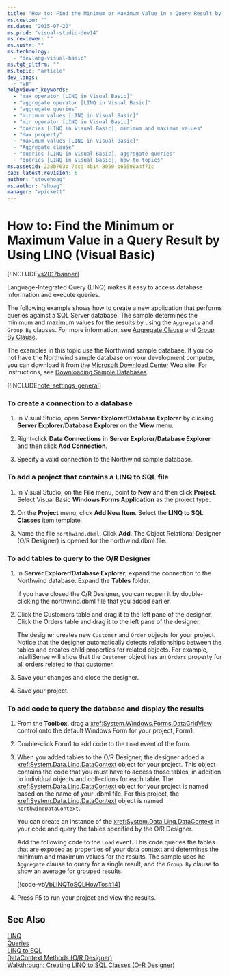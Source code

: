 ```yaml
---
title: "How to: Find the Minimum or Maximum Value in a Query Result by Using LINQ (Visual Basic) | Microsoft Docs"
ms.custom: ""
ms.date: "2015-07-20"
ms.prod: "visual-studio-dev14"
ms.reviewer: ""
ms.suite: ""
ms.technology: 
  - "devlang-visual-basic"
ms.tgt_pltfrm: ""
ms.topic: "article"
dev_langs: 
  - "VB"
helpviewer_keywords: 
  - "max operator [LINQ in Visual Basic]"
  - "aggregate operator [LINQ in Visual Basic]"
  - "aggregate queries"
  - "minimum values [LINQ in Visual Basic]"
  - "min operator [LINQ in Visual Basic]"
  - "queries [LINQ in Visual Basic], minimum and maximum values"
  - "Max property"
  - "maximum values [LINQ in Visual Basic]"
  - "Aggregate clause"
  - "queries [LINQ in Visual Basic], aggregate queries"
  - "queries [LINQ in Visual Basic], how-to topics"
ms.assetid: 238b763b-7dcd-4b14-8050-b65500a4f71c
caps.latest.revision: 6
author: "stevehoag"
ms.author: "shoag"
manager: "wpickett"
---
```

# How to: Find the Minimum or Maximum Value in a Query Result by Using LINQ (Visual Basic)
[!INCLUDE[vs2017banner](../../../../visual-basic/includes/vs2017banner.md)]

Language-Integrated Query (LINQ) makes it easy to access database information and execute queries.  
  
 The following example shows how to create a new application that performs queries against a SQL Server database. The sample determines the minimum and maximum values for the results by using the `Aggregate` and `Group By` clauses. For more information, see [Aggregate Clause](../../../../visual-basic/language-reference/queries/aggregate-clause.md) and [Group By Clause](../../../../visual-basic/language-reference/queries/group-by-clause.md).  
  
 The examples in this topic use the Northwind sample database. If you do not have the Northwind sample database on your development computer, you can download it from the [Microsoft Download Center](http://go.microsoft.com/fwlink/?LinkID=98088) Web site. For instructions, see [Downloading Sample Databases](../Topic/Downloading%20Sample%20Databases.md).  
  
 [!INCLUDE[note_settings_general](../../../../csharp/language-reference/compiler-messages/includes/note-settings-general-md.md)]  
  
### To create a connection to a database  
  
1.  In Visual Studio, open **Server Explorer**/**Database Explorer** by clicking **Server Explorer**/**Database Explorer** on the **View** menu.  
  
2.  Right-click **Data Connections** in **Server Explorer**/**Database Explorer** and then click **Add Connection**.  
  
3.  Specify a valid connection to the Northwind sample database.  
  
### To add a project that contains a LINQ to SQL file  
  
1.  In Visual Studio, on the **File** menu, point to **New** and then click **Project**. Select Visual Basic **Windows Forms Application** as the project type.  
  
2.  On the **Project** menu, click **Add New Item**. Select the **LINQ to SQL Classes** item template.  
  
3.  Name the file `northwind.dbml`. Click **Add**. The Object Relational Designer (O/R Designer) is opened for the northwind.dbml file.  
  
### To add tables to query to the O/R Designer  
  
1.  In **Server Explorer**/**Database Explorer**, expand the connection to the Northwind database. Expand the **Tables** folder.  
  
     If you have closed the O/R Designer, you can reopen it by double-clicking the northwind.dbml file that you added earlier.  
  
2.  Click the Customers table and drag it to the left pane of the designer. Click the Orders table and drag it to the left pane of the designer.  
  
     The designer creates new `Customer` and `Order` objects for your project. Notice that the designer automatically detects relationships between the tables and creates child properties for related objects. For example, IntelliSense will show that the `Customer` object has an `Orders` property for all orders related to that customer.  
  
3.  Save your changes and close the designer.  
  
4.  Save your project.  
  
### To add code to query the database and display the results  
  
1.  From the **Toolbox**, drag a <xref:System.Windows.Forms.DataGridView> control onto the default Windows Form for your project, Form1.  
  
2.  Double-click Form1 to add code to the `Load` event of the form.  
  
3.  When you added tables to the O/R Designer, the designer added a <xref:System.Data.Linq.DataContext> object for your project. This object contains the code that you must have to access those tables, in addition to individual objects and collections for each table. The <xref:System.Data.Linq.DataContext> object for your project is named based on the name of your .dbml file. For this project, the <xref:System.Data.Linq.DataContext> object is named `northwindDataContext`.  
  
     You can create an instance of the <xref:System.Data.Linq.DataContext> in your code and query the tables specified by the O/R Designer.  
  
     Add the following code to the `Load` event. This code queries the tables that are exposed as properties of your data context and determines the minimum and maximum values for the results. The sample uses he `Aggregate` clause to query for a single result, and the `Group By` clause to show an average for grouped results.  
  
     [!code-vb[VbLINQToSQLHowTos#14](../../../../visual-basic/programming-guide/language-features/linq/codesnippet/visualbasic/StoredProcedureHowTo/Form7.vb#14)]  
  
4.  Press F5 to run your project and view the results.  
  
## See Also  
 [LINQ](../../../../visual-basic/programming-guide/language-features/linq/index.md)   
 [Queries](../../../../visual-basic/language-reference/queries/queries.md)   
 [LINQ to SQL](../Topic/LINQ%20to%20SQL.md)   
 [DataContext Methods (O/R Designer)](/visual-studio/data-tools/datacontext-methods-o-r-designer)   
 [Walkthrough: Creating LINQ to SQL Classes (O-R Designer)](../Topic/Walkthrough:%20Creating%20LINQ%20to%20SQL%20Classes%20\(O-R%20Designer\).md)